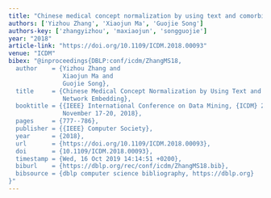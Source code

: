 ```yaml
---
title: "Chinese medical concept normalization by using text and comorbidity network embedding"
authors: ['Yizhou Zhang', 'Xiaojun Ma', 'Guojie Song']
authors-key: ['zhangyizhou', 'maxiaojun', 'songguojie']
year: "2018"
article-link: "https://doi.org/10.1109/ICDM.2018.00093"
venue: "ICDM"
bibex: "@inproceedings{DBLP:conf/icdm/ZhangMS18,
  author    = {Yizhou Zhang and
               Xiaojun Ma and
               Guojie Song},
  title     = {Chinese Medical Concept Normalization by Using Text and Comorbidity
               Network Embedding},
  booktitle = {{IEEE} International Conference on Data Mining, {ICDM} 2018, Singapore,
               November 17-20, 2018},
  pages     = {777--786},
  publisher = {{IEEE} Computer Society},
  year      = {2018},
  url       = {https://doi.org/10.1109/ICDM.2018.00093},
  doi       = {10.1109/ICDM.2018.00093},
  timestamp = {Wed, 16 Oct 2019 14:14:51 +0200},
  biburl    = {https://dblp.org/rec/conf/icdm/ZhangMS18.bib},
  bibsource = {dblp computer science bibliography, https://dblp.org}
}"
---
```

